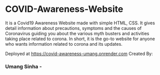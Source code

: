 # COVID-Awareness-Website
It is a Covid19 Awareness Website made with simple HTML, CSS.
It gives detail information about precautions, symptoms and the causes of Coronavirus guiding you about the various myth busters 
and activities taking place related to corona.
In short, it is the go-to website for anyone who wants information related to corona and its updates.

Deployed at https://covid-awareness-umang.onrender.com
Created By:

### Umang Sinha -

